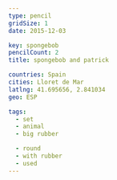 ```yaml
---
type: pencil
gridSize: 1
date: 2015-12-03

key: spongebob
pencilCount: 2
title: spongebob and patrick

countries: Spain
cities: Lloret de Mar
latlng: 41.695656, 2.841034
geo: ESP

tags:
  - set
  - animal
  - big rubber

  - round
  - with rubber
  - used
---
```

